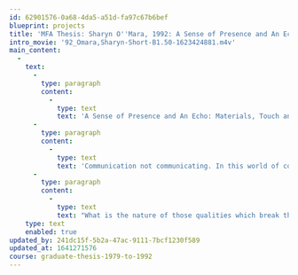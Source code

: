 ```yaml
---
id: 62901576-0a68-4da5-a51d-fa97c67b6bef
blueprint: projects
title: 'MFA Thesis: Sharyn O''Mara, 1992: A Sense of Presence and An Echo: Materials, Touch and Physicality'
intro_movie: '92_Omara,Sharyn-Short-B1.50-1623424881.m4v'
main_content:
  -
    text:
      -
        type: paragraph
        content:
          -
            type: text
            text: 'A Sense of Presence and An Echo: Materials, Touch and Physicality'
      -
        type: paragraph
        content:
          -
            type: text
            text: 'Communication not communicating. In this world of complex and competing interests, few messages actually break through to a viewer who is likely to be in the throes of visual overload, more anxious for a visual vacation than increased saturation. We simply cannot respond to everything before us; we can delight in but a few choice pieces. Those few pieces that do stand apart from the rest, those that do make contact, embody a unique quality. '
      -
        type: paragraph
        content:
          -
            type: text
            text: "What is the nature of those qualities which break through the visual sameness from which we suffer? It investigates what it is about certain materials and forms—in direct relation to the message—that engage people, that cause them to interrupt their paths and take a critical moment to consider, process, and think. \tThis engagement is based upon the associations the viewer brings to the piece and their experience of the piece. This thesis proposes that the sense of touch plays a critical role in the experiential; when you touch something, you connect with it. And when a connection is made, the message can be communicated."
    type: text
    enabled: true
updated_by: 241dc15f-5b2a-47ac-9111-7bcf1230f589
updated_at: 1641271576
course: graduate-thesis-1979-to-1992
---
```

